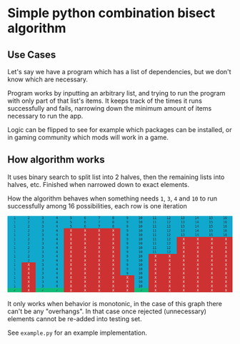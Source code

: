 # Simple python combination bisect algorithm

## Use Cases

Let's say we have a program which has a list of dependencies, but we don't know which are necessary.

Program works by inputting an arbitrary list, and trying to run the program with only part of that list's items. It keeps track of the times it runs successfully and fails, narrowing down the minimum amount of items necessary to run the app.

Logic can be flipped to see for example which packages can be installed, or in gaming community which mods will work in a game.

## How algorithm works

It uses binary search to split list into 2 halves, then the remaining lists into halves, etc. Finished when narrowed down to exact elements.

How the algorithm behaves when something needs `1`, `3`, `4` and `10` to run successfully among 16 possibilities, each row is one iteration

![alt text](.github/image.png)

It only works when behavior is monotonic, in the case of this graph there can't be any "overhangs". In that case once rejected (unnecessary) elements cannot be re-added into testing set.

See `example.py` for an example implementation.
